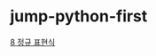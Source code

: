 # jump-python-first

[8 정규 표현식](https://github.com/voidpurplesky/jump-python-first/blob/main/8-regular-expression.md)
